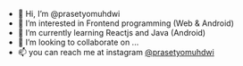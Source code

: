 - 👋 Hi, I’m @prasetyomuhdwi
- 👀 I’m interested in Frontend programming (Web & Android)
- 🌱 I’m currently learning Reactjs and Java (Android)
- 💞️ I’m looking to collaborate on ...
- 📫 you can reach me at instagram [@prasetyomuhdwi](https://www.instagram.com/prasetyomuhdwi/)

<!---
prasetyomuhdwi/prasetyomuhdwi is a ✨ special ✨ repository because its `README.md` (this file) appears on your GitHub profile.
You can click the Preview link to take a look at your changes.
--->
